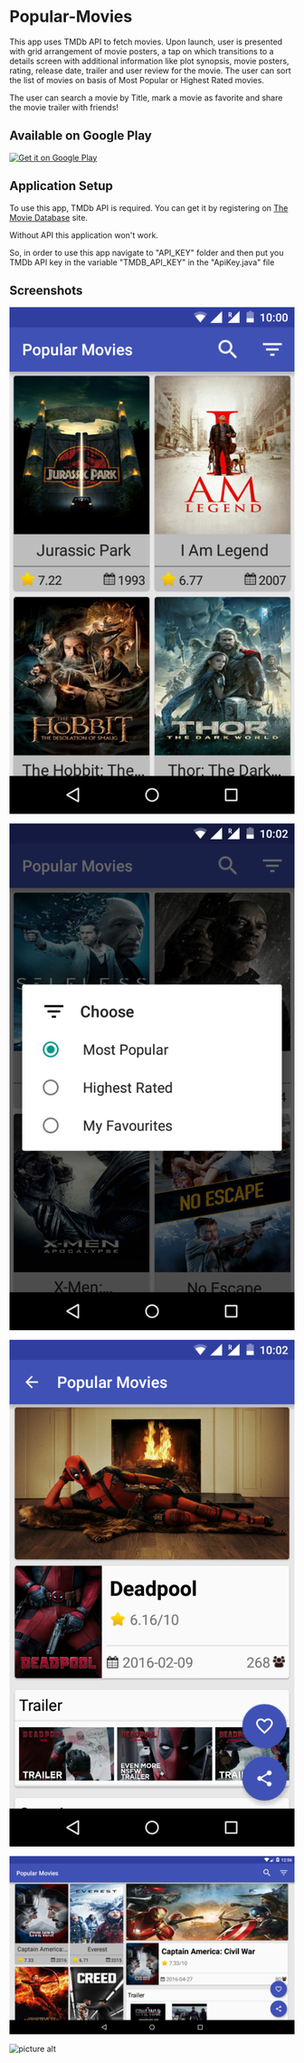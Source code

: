 # Popular-Movies

This app uses TMDb API to fetch movies. Upon launch, user is presented with grid arrangement of movie posters, a tap on which transitions to a details screen with additional information like plot synopsis, movie posters, rating, release date, trailer and user review for the movie. The user can sort the list of movies on basis of Most Popular or Highest Rated movies.

The user can search a movie by Title, mark a movie as favorite and share the movie trailer with friends!

## Available on Google Play

<a href="https://play.google.com/store/apps/details?id=com.sachin.popularmovies">
<img alt="Get it on Google Play" src="http://steverichey.github.io/google-play-badge-svg/img/en_get.svg" />
</a>

## Application Setup

To use this app, TMDb API is required. You can get it by registering on [The Movie Database](https://www.themoviedb.org/) site.

Without API this application won't work. 

So, in order to use this app navigate to "API_KEY" folder and then put you TMDb API key in the variable
"TMDB_API_KEY" in the "ApiKey.java" file

## Screenshots

![picture alt](https://github.com/sachins1211/Popular-Movies/blob/master/pic1.png)

![picture alt](https://github.com/sachins1211/Popular-Movies/blob/master/pic2.png)

![picture alt](https://github.com/sachins1211/Popular-Movies/blob/master/pic3.png)

![picture alt](https://github.com/sachins1211/Popular-Movies/blob/master/7tab.png "7 inch tablet")

![picture alt](https://github.com/sachins1211/Popular-Movies/blob/master/10tab.png "10 inch tablet")

